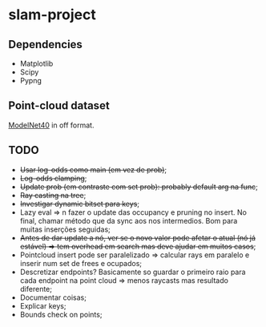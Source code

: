 # slam-project

## Dependencies

- Matplotlib
- Scipy
- Pypng

## Point-cloud dataset

[ModelNet40](https://www.kaggle.com/balraj98/modelnet40-princeton-3d-object-dataset)
in off format.

## TODO

- ~~Usar log-odds como main (em vez de prob)~~;
- ~~Log-odds clamping~~;
- ~~Update prob (em contraste com set prob): probably default arg na func~~;
- ~~Ray casting na tree~~;
- ~~Investigar dynamic bitset para keys~~;
- Lazy eval => n fazer o update das occupancy e pruning no insert. No final,
  chamar método que da sync aos nos intermedios. Bom para muitas inserções
  seguidas;
- ~~Antes de dar update a nó, ver se o novo valor pode afetar o atual (nó já
  estável) => tem overhead em search mas deve ajudar em muitos casos~~;
- Pointcloud insert pode ser paralelizado => calcular rays em paralelo e inserir
  num set de frees e ocupados;
- Descretizar endpoints? Basicamente so guardar o primeiro raio para cada endpoint
  na point cloud => menos raycasts mas resultado diferente;
- Documentar coisas;
- Explicar keys;
- Bounds check on points;
